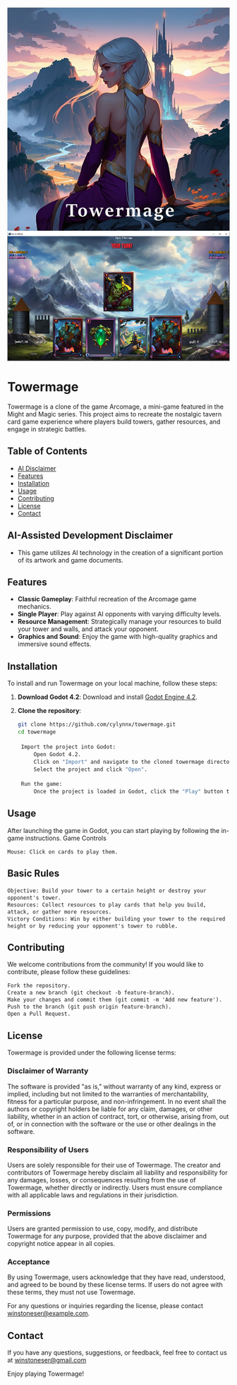 ![image](/Towermage004_for_github.jpg)
![image](/towermage_screenshot001.png)
# Towermage

Towermage is a clone of the game Arcomage, a mini-game featured in the Might and Magic series. This project aims to recreate the nostalgic tavern card game experience where players build towers, gather resources, and engage in strategic battles.

## Table of Contents
- [AI Disclaimer](#AI-Assisted_Development_Disclaimer)
- [Features](#features)
- [Installation](#installation)
- [Usage](#usage)
- [Contributing](#contributing)
- [License](#license)
- [Contact](#contact)

## AI-Assisted Development Disclaimer
- This game utilizes AI technology in the creation of a significant portion of its artwork and game documents.

## Features
- **Classic Gameplay**: Faithful recreation of the Arcomage game mechanics.
- **Single Player**: Play against AI opponents with varying difficulty levels.
- **Resource Management**: Strategically manage your resources to build your tower and walls, and attack your opponent.
- **Graphics and Sound**: Enjoy the game with high-quality graphics and immersive sound effects.

## Installation
To install and run Towermage on your local machine, follow these steps:

1. **Download Godot 4.2**:
   Download and install [Godot Engine 4.2](https://godotengine.org/download).

2. **Clone the repository**:
   ```sh
   git clone https://github.com/cylynnx/towermage.git
   cd towermage

    Import the project into Godot:
        Open Godot 4.2.
        Click on "Import" and navigate to the cloned towermage directory.
        Select the project and click "Open".

    Run the game:
        Once the project is loaded in Godot, click the "Play" button to start the game.

## Usage

After launching the game in Godot, you can start playing by following the in-game instructions.
Game Controls

    Mouse: Click on cards to play them.

## Basic Rules

    Objective: Build your tower to a certain height or destroy your opponent's tower.
    Resources: Collect resources to play cards that help you build, attack, or gather more resources.
    Victory Conditions: Win by either building your tower to the required height or by reducing your opponent's tower to rubble.

## Contributing

We welcome contributions from the community! If you would like to contribute, please follow these guidelines:

    Fork the repository.
    Create a new branch (git checkout -b feature-branch).
    Make your changes and commit them (git commit -m 'Add new feature').
    Push to the branch (git push origin feature-branch).
    Open a Pull Request.

## License

Towermage is provided under the following license terms:

### Disclaimer of Warranty

The software is provided "as is," without warranty of any kind, express or implied, including but not limited to the warranties of merchantability, fitness for a particular purpose, and non-infringement. In no event shall the authors or copyright holders be liable for any claim, damages, or other liability, whether in an action of contract, tort, or otherwise, arising from, out of, or in connection with the software or the use or other dealings in the software.

### Responsibility of Users

Users are solely responsible for their use of Towermage. The creator and contributors of Towermage hereby disclaim all liability and responsibility for any damages, losses, or consequences resulting from the use of Towermage, whether directly or indirectly. Users must ensure compliance with all applicable laws and regulations in their jurisdiction.

### Permissions

Users are granted permission to use, copy, modify, and distribute Towermage for any purpose, provided that the above disclaimer and copyright notice appear in all copies.

### Acceptance

By using Towermage, users acknowledge that they have read, understood, and agreed to be bound by these license terms. If users do not agree with these terms, they must not use Towermage.

For any questions or inquiries regarding the license, please contact [winstoneser@example.com](mailto:winstoneser@gmail.com).

## Contact

If you have any questions, suggestions, or feedback, feel free to contact us at winstoneser@gmail.com

Enjoy playing Towermage!
